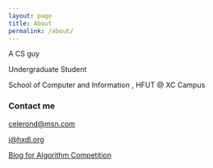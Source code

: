 ```yaml
---
layout: page
title: About
permalink: /about/
---
```



A CS guy

Undergraduate Student 

School of Computer and Information , HFUT @ XC Campus



### Contact me

[celerond@msn.com](mailto:celerond@msn.com)

[i@hxdl.org](mailto:i@hxdl.org)

[Blog for Algorithm Competition](http://www.cnblogs.com/pdev)